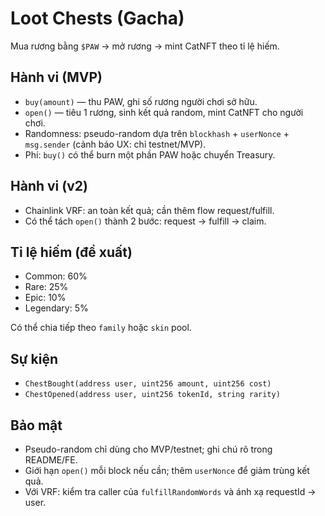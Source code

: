 # Loot Chests (Gacha)

Mua rương bằng `$PAW` → mở rương → mint CatNFT theo tỉ lệ hiếm.

## Hành vi (MVP)

- `buy(amount)` — thu PAW, ghi số rương người chơi sở hữu.
- `open()` — tiêu 1 rương, sinh kết quả random, mint CatNFT cho người chơi.
- Randomness: pseudo-random dựa trên `blockhash` + `userNonce` + `msg.sender` (cảnh báo UX: chỉ testnet/MVP).
- Phí: `buy()` có thể burn một phần PAW hoặc chuyển Treasury.

## Hành vi (v2)

- Chainlink VRF: an toàn kết quả; cần thêm flow request/fulfill.
- Có thể tách `open()` thành 2 bước: request → fulfill → claim.

## Tỉ lệ hiếm (đề xuất)

- Common: 60%
- Rare: 25%
- Epic: 10%
- Legendary: 5%

Có thể chia tiếp theo `family` hoặc `skin` pool.

## Sự kiện

- `ChestBought(address user, uint256 amount, uint256 cost)`
- `ChestOpened(address user, uint256 tokenId, string rarity)`

## Bảo mật

- Pseudo-random chỉ dùng cho MVP/testnet; ghi chú rõ trong README/FE.
- Giới hạn `open()` mỗi block nếu cần; thêm `userNonce` để giảm trùng kết quả.
- Với VRF: kiểm tra caller của `fulfillRandomWords` và ánh xạ requestId → user.

